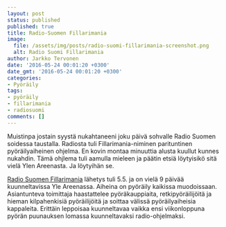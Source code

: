 ```yaml
---
layout: post
status: published
published: true
title: Radio-Suomen Fillarimania
image:
  file: /assets/img/posts/radio-suomi-fillarimania-screenshot.png
  alt: Radio Suomi Fillarimania
author: Jarkko Tervonen
date: '2016-05-24 00:01:20 +0300'
date_gmt: '2016-05-24 00:01:20 +0300'
categories:
- Pyöräily
tags:
- pyöräily
- fillarimania
- radiosuomi
comments: []
---
```

Muistinpa jostain syystä nukahtaneeni joku päivä sohvalle Radio Suomen soidessa taustalla. Radiosta tuli Fillarimania-niminen parituntinen pyöräilyaiheinen ohjelma. En kovin montaa minuuttia alusta kuullut kunnes nukahdin. Tämä ohjlema tuli aamulla mieleen ja päätin etsiä löytyisikö sitä vielä Ylen Areenasta. Ja löytyihän se.

[Radio Suomen Fillarimania](http://areena.yle.fi/1-3382151) lähetys tuli 5.5. ja on vielä 9 päivää kuunneltavissa Yle Areenassa. Aiheina on pyöräily kaikissa muodoissaan. Asiantunteva toimittaja haastattelee pyöräkauppiaita, retkipyöräilijöitä ja hieman kilpahenkisiä pyöräilijöitä ja soittaa välissä pyöräilyaiheisia kappaleita. Erittäin leppoisaa kuunneltavaa vaikka ensi viikonloppuna pyörän puunauksen lomassa kuunneltavaksi radio-ohjelmaksi.
